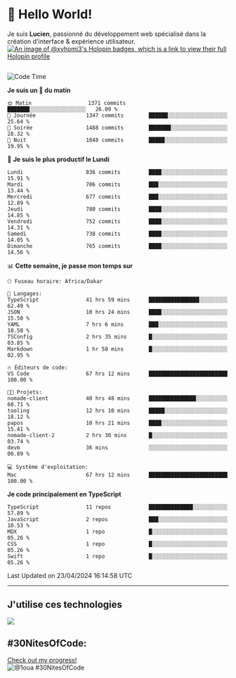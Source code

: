# 👋 Hello World!

Je suis **Lucien**, passionné du développement web spécialisé dans la création d'interface & expérience utilisateur.
[![An image of @xyhomi3's Holopin badges, which is a link to view their full Holopin profile](https://holopin.me/xyhomi3)](https://holopin.io/@xyhomi3)

##

<!--START_SECTION:waka-->
![Code Time](http://img.shields.io/badge/Code%20Time-1%2C027%20hrs%2031%20mins-blue)

**Je suis un 🐤 du matin** 

```text
🌞 Matin                  1371 commits        ███████░░░░░░░░░░░░░░░░░░   26.09 % 
🌆 Journée                1347 commits        ██████░░░░░░░░░░░░░░░░░░░   25.64 % 
🌃 Soirée                 1488 commits        ███████░░░░░░░░░░░░░░░░░░   28.32 % 
🌙 Nuit                   1048 commits        █████░░░░░░░░░░░░░░░░░░░░   19.95 % 
```
📅 **Je suis le plus productif le Lundi** 

```text
Lundi                    836 commits         ████░░░░░░░░░░░░░░░░░░░░░   15.91 % 
Mardi                    706 commits         ███░░░░░░░░░░░░░░░░░░░░░░   13.44 % 
Mercredi                 677 commits         ███░░░░░░░░░░░░░░░░░░░░░░   12.89 % 
Jeudi                    780 commits         ████░░░░░░░░░░░░░░░░░░░░░   14.85 % 
Vendredi                 752 commits         ████░░░░░░░░░░░░░░░░░░░░░   14.31 % 
Samedi                   738 commits         ████░░░░░░░░░░░░░░░░░░░░░   14.05 % 
Dimanche                 765 commits         ████░░░░░░░░░░░░░░░░░░░░░   14.56 % 
```


📊 **Cette semaine, je passe mon temps sur** 

```text
🕑︎ Fuseau horaire: Africa/Dakar

💬 Langages: 
TypeScript               41 hrs 59 mins      ████████████████░░░░░░░░░   62.49 % 
JSON                     10 hrs 24 mins      ████░░░░░░░░░░░░░░░░░░░░░   15.50 % 
YAML                     7 hrs 6 mins        ███░░░░░░░░░░░░░░░░░░░░░░   10.58 % 
TSConfig                 2 hrs 35 mins       █░░░░░░░░░░░░░░░░░░░░░░░░   03.85 % 
Markdown                 1 hr 58 mins        █░░░░░░░░░░░░░░░░░░░░░░░░   02.95 % 

🔥 Éditeurs de code: 
VS Code                  67 hrs 12 mins      █████████████████████████   100.00 % 

🐱‍💻 Projets: 
nomade-client            40 hrs 48 mins      ███████████████░░░░░░░░░░   60.71 % 
tooling                  12 hrs 10 mins      █████░░░░░░░░░░░░░░░░░░░░   18.12 % 
papos                    10 hrs 21 mins      ████░░░░░░░░░░░░░░░░░░░░░   15.41 % 
nomade-client-2          2 hrs 30 mins       █░░░░░░░░░░░░░░░░░░░░░░░░   03.74 % 
devm                     36 mins             ░░░░░░░░░░░░░░░░░░░░░░░░░   00.89 % 

💻 Système d'exploitation: 
Mac                      67 hrs 12 mins      █████████████████████████   100.00 % 
```

**Je code principalement en TypeScript** 

```text
TypeScript               11 repos            ██████████████░░░░░░░░░░░   57.89 % 
JavaScript               2 repos             ███░░░░░░░░░░░░░░░░░░░░░░   10.53 % 
MDX                      1 repo              █░░░░░░░░░░░░░░░░░░░░░░░░   05.26 % 
CSS                      1 repo              █░░░░░░░░░░░░░░░░░░░░░░░░   05.26 % 
Swift                    1 repo              █░░░░░░░░░░░░░░░░░░░░░░░░   05.26 % 
```




 Last Updated on 23/04/2024 16:14:58 UTC
<!--END_SECTION:waka-->
---

## J'utilise ces technologies

<p align="left">
  <a href="https://skillicons.dev">
    <img src="https://skillicons.dev/icons?i=ts,js,md,scss,tailwind,react,redux,docker,express,astro,vite,nextjs,vercel,figma,ableton" />
  </a>
</p>

## #30NitesOfCode:
  [Check out my progress!](https://www.codedex.io/@1oua/30-nites-of-code)  
  ![@1oua #30NitesOfCode](https://www.codedex.io/api/petStatus?user=1oua)
